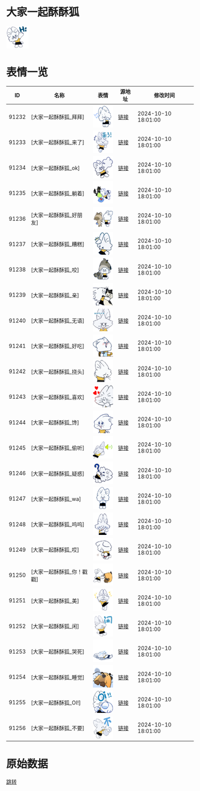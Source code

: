 # 大家一起酥酥狐

<img src="./cover.png" height="60" alt="cover" />

# 表情一览

|ID|名称|表情|源地址|修改时间|
|----|----|----|----|----|
|91232|[大家一起酥酥狐_拜拜]|<img src="./pic/091232_%5B大家一起酥酥狐_拜拜%5D.png" height="60" alt="拜拜"/>|[链接](https://i0.hdslb.com/bfs/garb/ac3a196664b47b23c1d41de4652591fad88fd8c0.png)|2024-10-10 18:01:00|
|91233|[大家一起酥酥狐_来了]|<img src="./pic/091233_%5B大家一起酥酥狐_来了%5D.png" height="60" alt="来了"/>|[链接](https://i0.hdslb.com/bfs/garb/17fd12d0dfd190b6ad40ccc5a28192cb6d99fe49.png)|2024-10-10 18:01:00|
|91234|[大家一起酥酥狐_ok]|<img src="./pic/091234_%5B大家一起酥酥狐_ok%5D.png" height="60" alt="ok"/>|[链接](https://i0.hdslb.com/bfs/garb/c38231217738cb705b328a3d457cb3eccec179d2.png)|2024-10-10 18:01:00|
|91235|[大家一起酥酥狐_躺着]|<img src="./pic/091235_%5B大家一起酥酥狐_躺着%5D.png" height="60" alt="躺着"/>|[链接](https://i0.hdslb.com/bfs/garb/893bab115f1f5094bf92a2050ea6d2637dacaa92.png)|2024-10-10 18:01:00|
|91236|[大家一起酥酥狐_好朋友]|<img src="./pic/091236_%5B大家一起酥酥狐_好朋友%5D.png" height="60" alt="好朋友"/>|[链接](https://i0.hdslb.com/bfs/garb/a1ead33ea066cbfb3184980cc85a02842073e515.png)|2024-10-10 18:01:00|
|91237|[大家一起酥酥狐_糟糕]|<img src="./pic/091237_%5B大家一起酥酥狐_糟糕%5D.png" height="60" alt="糟糕"/>|[链接](https://i0.hdslb.com/bfs/garb/d74f4494f4f5aac259b7db6184b27e8503e46b3d.png)|2024-10-10 18:01:00|
|91238|[大家一起酥酥狐_咬]|<img src="./pic/091238_%5B大家一起酥酥狐_咬%5D.png" height="60" alt="咬"/>|[链接](https://i0.hdslb.com/bfs/garb/8452b6e72edd9dee51ae0e302bdb91f383f6a8a2.png)|2024-10-10 18:01:00|
|91239|[大家一起酥酥狐_亲]|<img src="./pic/091239_%5B大家一起酥酥狐_亲%5D.png" height="60" alt="亲"/>|[链接](https://i0.hdslb.com/bfs/garb/594a36d0562819f6b8a516ca80ca6d02c996d26a.png)|2024-10-10 18:01:00|
|91240|[大家一起酥酥狐_无语]|<img src="./pic/091240_%5B大家一起酥酥狐_无语%5D.png" height="60" alt="无语"/>|[链接](https://i0.hdslb.com/bfs/garb/3612be16b15c841fca101b857ebd8670bb85aa79.png)|2024-10-10 18:01:00|
|91241|[大家一起酥酥狐_好吃]|<img src="./pic/091241_%5B大家一起酥酥狐_好吃%5D.png" height="60" alt="好吃"/>|[链接](https://i0.hdslb.com/bfs/garb/0f5aad43daf8cd1dc36af3f510a6754a47822bfe.png)|2024-10-10 18:01:00|
|91242|[大家一起酥酥狐_挠头]|<img src="./pic/091242_%5B大家一起酥酥狐_挠头%5D.png" height="60" alt="挠头"/>|[链接](https://i0.hdslb.com/bfs/garb/b5f9f219c699b26107cdade3a8b8c0c8baf05dd0.png)|2024-10-10 18:01:00|
|91243|[大家一起酥酥狐_喜欢]|<img src="./pic/091243_%5B大家一起酥酥狐_喜欢%5D.png" height="60" alt="喜欢"/>|[链接](https://i0.hdslb.com/bfs/garb/f6c668e85368b16ff78b686155f5aea1a411ae54.png)|2024-10-10 18:01:00|
|91244|[大家一起酥酥狐_馋]|<img src="./pic/091244_%5B大家一起酥酥狐_馋%5D.png" height="60" alt="馋"/>|[链接](https://i0.hdslb.com/bfs/garb/2a2dcde6a096a254d23491c1eacae7620ab2bc62.png)|2024-10-10 18:01:00|
|91245|[大家一起酥酥狐_偷听]|<img src="./pic/091245_%5B大家一起酥酥狐_偷听%5D.png" height="60" alt="偷听"/>|[链接](https://i0.hdslb.com/bfs/garb/417eee08025575e060492e96d7328afe8a18d28c.png)|2024-10-10 18:01:00|
|91246|[大家一起酥酥狐_疑惑]|<img src="./pic/091246_%5B大家一起酥酥狐_疑惑%5D.png" height="60" alt="疑惑"/>|[链接](https://i0.hdslb.com/bfs/garb/dc73641b6047b91e55d8e765ca4b84bfc2d15ecb.png)|2024-10-10 18:01:00|
|91247|[大家一起酥酥狐_wa]|<img src="./pic/091247_%5B大家一起酥酥狐_wa%5D.png" height="60" alt="wa"/>|[链接](https://i0.hdslb.com/bfs/garb/226ead0b787313d6f49a52576a243144bb4ef9ea.png)|2024-10-10 18:01:00|
|91248|[大家一起酥酥狐_呜呜]|<img src="./pic/091248_%5B大家一起酥酥狐_呜呜%5D.png" height="60" alt="呜呜"/>|[链接](https://i0.hdslb.com/bfs/garb/4e04495320690620b28f4fb624a1a2635c793a61.png)|2024-10-10 18:01:00|
|91249|[大家一起酥酥狐_哎]|<img src="./pic/091249_%5B大家一起酥酥狐_哎%5D.png" height="60" alt="哎"/>|[链接](https://i0.hdslb.com/bfs/garb/f67a8ff068d103a88d22b509de94d454f5ca8f4e.png)|2024-10-10 18:01:00|
|91250|[大家一起酥酥狐_你！戳戳]|<img src="./pic/091250_%5B大家一起酥酥狐_你！戳戳%5D.png" height="60" alt="你！戳戳"/>|[链接](https://i0.hdslb.com/bfs/garb/094dc69b3b5b28d74483adf01316e6c16ada836a.png)|2024-10-10 18:01:00|
|91251|[大家一起酥酥狐_美]|<img src="./pic/091251_%5B大家一起酥酥狐_美%5D.png" height="60" alt="美"/>|[链接](https://i0.hdslb.com/bfs/garb/d69a955f31d8f717b2c37888a7f938c18a0754fa.png)|2024-10-10 18:01:00|
|91252|[大家一起酥酥狐_闲]|<img src="./pic/091252_%5B大家一起酥酥狐_闲%5D.png" height="60" alt="闲"/>|[链接](https://i0.hdslb.com/bfs/garb/eeb545d9be9f21ed67470dd317d70548cc078801.png)|2024-10-10 18:01:00|
|91253|[大家一起酥酥狐_哭死]|<img src="./pic/091253_%5B大家一起酥酥狐_哭死%5D.png" height="60" alt="哭死"/>|[链接](https://i0.hdslb.com/bfs/garb/6ee782377df02c4af3711631963afcfe8061879a.png)|2024-10-10 18:01:00|
|91254|[大家一起酥酥狐_睡觉]|<img src="./pic/091254_%5B大家一起酥酥狐_睡觉%5D.png" height="60" alt="睡觉"/>|[链接](https://i0.hdslb.com/bfs/garb/2e8e6feed84cae2c108e242d92c9b057ade20684.png)|2024-10-10 18:01:00|
|91255|[大家一起酥酥狐_OI!]|<img src="./pic/091255_%5B大家一起酥酥狐_OI!%5D.png" height="60" alt="OI!"/>|[链接](https://i0.hdslb.com/bfs/garb/836a225a50c0f472f11d90b5344a3ec9a8b13715.png)|2024-10-10 18:01:00|
|91256|[大家一起酥酥狐_不要]|<img src="./pic/091256_%5B大家一起酥酥狐_不要%5D.png" height="60" alt="不要"/>|[链接](https://i0.hdslb.com/bfs/garb/29a482c5a2a3c99ebbb1e6dc61bb7235cc2dd39b.png)|2024-10-10 18:01:00|

# 原始数据

[跳转](./raw.json)


